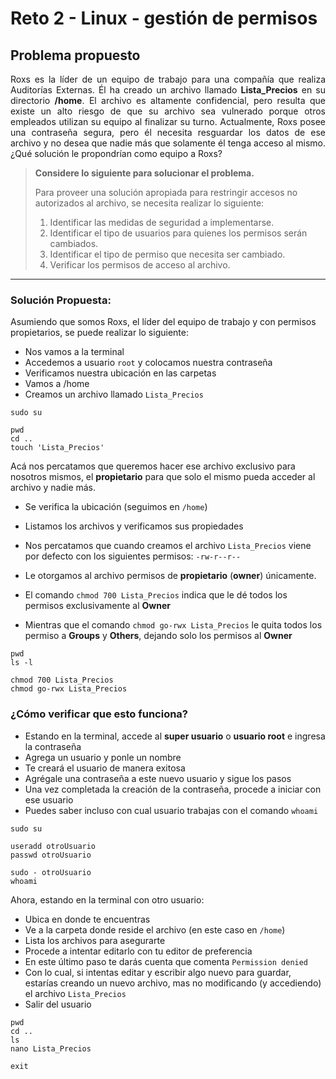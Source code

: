 # Reto 2 - Linux - gestión de permisos

## Problema propuesto

<p align=justify>Roxs es la líder de un equipo de trabajo para una compañía que realiza Auditorías Externas. Él ha creado un archivo llamado <b>Lista_Precios</b> en su 
directorio <b>/home</b>. El archivo es altamente confidencial, pero resulta que existe un alto riesgo de que su archivo  sea  vulnerado  porque  otros  empleados  
utilizan  su  equipo  al  finalizar  su turno.   Actualmente,   Roxs   posee   una   contraseña   segura,   pero   él   necesita resguardar los datos de ese archivo 
y no desea que nadie más que solamente él tenga acceso al mismo. ¿Qué solución le propondrían como equipo a Roxs?</p>

>**Considere lo siguiente para solucionar el problema.** 
>
>Para  proveer  una  solución  apropiada  para  restringir  accesos  no autorizados  al archivo, se necesita realizar lo siguiente: 
>
>1. Identificar las medidas de seguridad a implementarse. 
>2. Identificar el tipo de usuarios para quienes los permisos serán cambiados. 
>3. Identificar el tipo de permiso que necesita ser cambiado.
>4. Verificar los permisos de acceso al archivo.

<hr />

### Solución Propuesta:
Asumiendo que somos Roxs, el líder del equipo de trabajo y con permisos propietarios, se puede realizar lo siguiente:

- Nos vamos a la terminal
- Accedemos a usuario `root` y colocamos nuestra contraseña
- Verificamos nuestra ubicación en las carpetas
- Vamos a /home
- Creamos un archivo llamado `Lista_Precios`


```
sudo su

pwd
cd ..
touch 'Lista_Precios'
```

Acá nos percatamos que queremos hacer ese archivo exclusivo para nosotros mismos, el **propietario** para que solo el mismo pueda acceder al archivo y nadie más.
- Se verifica la ubicación (seguimos en `/home`)
- Listamos los archivos y verificamos sus propiedades
- Nos percatamos que cuando creamos el archivo `Lista_Precios` viene por defecto con los siguientes permisos: `-rw-r--r--`
- Le otorgamos al archivo permisos de **propietario** (**owner**) únicamente.

- El comando `chmod 700 Lista_Precios` indica que le dé todos los permisos exclusivamente al **Owner**
- Mientras que el comando `chmod go-rwx Lista_Precios` le quita todos los permiso a **Groups** y **Others**, dejando solo los permisos al **Owner**

```
pwd
ls -l

chmod 700 Lista_Precios
chmod go-rwx Lista_Precios
```

### ¿Cómo verificar que esto funciona?
- Estando en la terminal, accede al **super usuario** o **usuario root** e ingresa la contraseña
- Agrega un usuario y ponle un nombre
- Te creará el usuario de manera exitosa
- Agrégale una contraseña a este nuevo usuario y sigue los pasos
- Una vez completada la creación de la contraseña, procede a iniciar con ese usuario
- Puedes saber incluso con cual usuario trabajas con el comando `whoami`

```
sudo su

useradd otroUsuario
passwd otroUsuario

sudo - otroUsuario
whoami
```

Ahora, estando en la terminal con otro usuario:
- Ubica en donde te encuentras
- Ve a la carpeta donde reside el archivo (en este caso en `/home`)
- Lista los archivos para asegurarte
- Procede a intentar editarlo con tu editor de preferencia
- En este último paso te darás cuenta que comenta `Permission denied`
- Con lo cual, si intentas editar y escribir algo nuevo para guardar, estarías creando un nuevo archivo, mas no modificando (y accediendo) el archivo `Lista_Precios`
- Salir del usuario

```
pwd
cd ..
ls
nano Lista_Precios

exit
```
